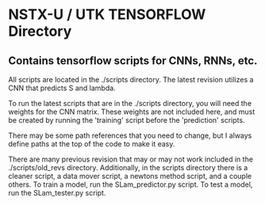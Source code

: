 # NSTX-U / UTK TENSORFLOW Directory
## Contains tensorflow scripts for CNNs, RNNs, etc.

All scripts are located in the ./scripts directory.  The latest revision utilizes a CNN that predicts S and lambda.  

To run the latest scripts that are in the ./scripts directory, you will need the weights for the CNN matrix.
These weights are not included here, and must be created by running the 'training' script before the 
'prediction' scripts.

There may be some path references that you need to change, but I always define paths at the top of the code to make it easy.

There are many previous revision that may or may not work included in the ./scripts/old_revs directory.
Additionally, in the scripts directory there is a cleaner script, a data mover script, a newtons method script,
and a couple others.  To train a model, run the SLam_predictor.py script.  To test a model, run the 
SLam_tester.py script.


